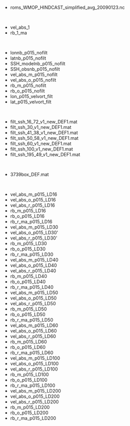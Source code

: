 * roms_WMOP_HINDCAST_simplified_avg_20090123.nc

<br>

* vel_abs_1
* rb_1_ma

<br>  

* lonnb_p015_nofilt
* latnb_p015_nofilt
* SSH_modelnb_p015_nofilt
* SSH_obsnb_p015_nofilt
* vel_abs_m_p015_nofilt
* vel_abs_o_p015_nofilt
* rb_m_p015_nofilt
* rb_o_p015_nofilt
* lon_p015_velvort_filt
* lat_p015_velvort_filt

<br>
  
* filt_ssh_16_72_v1_new_DEF1.mat
* filt_ssh_30_v1_new_DEF1.mat
* filt_ssh_41_38_v1_new_DEF1.mat
* filt_ssh_50_58_v1_new_DEF1.mat
* filt_ssh_60_v1_new_DEF1.mat
* filt_ssh_100_v1_new_DEF1.mat
* filt_ssh_195_49_v1_new_DEF1.mat

<br>
  
* 3739box_DEF.mat

<br>
  
* vel_abs_m_p015_LD16
* vel_abs_o_p015_LD16
* vel_abs_r_p015_LD16
* rb_m_p015_LD16
* rb_o_p015_LD16
* rb_r_ma_p015_LD16
* vel_abs_m_p015_LD30
* vel_abs_o_p015_LD30'
* vel_abs_r_p015_LD30'
* rb_m_p015_LD30
* rb_o_p015_LD30
* rb_r_ma_p015_LD30
* vel_abs_m_p015_LD40
* vel_abs_o_p015_LD40
* vel_abs_r_p015_LD40
* rb_m_p015_LD40
* rb_o_p015_LD40
* rb_r_ma_p015_LD40
* vel_abs_m_p015_LD50
* vel_abs_o_p015_LD50
* vel_abs_r_p015_LD50
* rb_m_p015_LD50
* rb_o_p015_LD50
* rb_r_ma_p015_LD50
* vel_abs_m_p015_LD60
* vel_abs_o_p015_LD60
* vel_abs_r_p015_LD60
* rb_m_p015_LD60
* rb_o_p015_LD60
* rb_r_ma_p015_LD60
* vel_abs_m_p015_LD100
* vel_abs_o_p015_LD100
* vel_abs_r_p015_LD100
* rb_m_p015_LD100
* rb_o_p015_LD100
* rb_r_ma_p015_LD100
* vel_abs_m_p015_LD200
* vel_abs_o_p015_LD200
* vel_abs_r_p015_LD200
* rb_m_p015_LD200
* rb_o_p015_LD200
* rb_r_ma_p015_LD200
